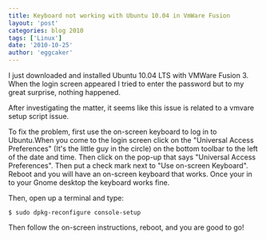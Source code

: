 ```yaml
---
title: Keyboard not working with Ubuntu 10.04 in VmWare Fusion
layout: 'post'
categories: blog 2010
tags: ['Linux']
date: '2010-10-25'
author: 'eggcaker'
--- 
```


I just downloaded and installed Ubuntu 10.04 LTS with VMWare Fusion 3. When
the login screen appeared I tried to enter the password but to my great
surprise, nothing happened.

After investigating the matter, it seems like this issue is related to a
vmvare setup script issue.

To fix the problem, first use the on-screen keyboard to log in to Ubuntu.When
you come to the login screen click on the "Universal Access Preferences" (It's
the little guy in the circle) on the bottom toolbar to the left of the date
and time. Then click on the pop-up that says "Universal Access Preferences".
Then put a check mark next to "Use on-screen Keyboard". Reboot and you will
have an on-screen keyboard that works. Once your in to your Gnome desktop the
keyboard works fine.

Then, open up a terminal and type:

    
    $ sudo dpkg-reconfigure console-setup
    

Then follow the on-screen instructions, reboot, and you are good to go!

